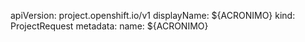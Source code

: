 apiVersion: project.openshift.io/v1
displayName: ${ACRONIMO}
kind: ProjectRequest
metadata:
    name: ${ACRONIMO}
